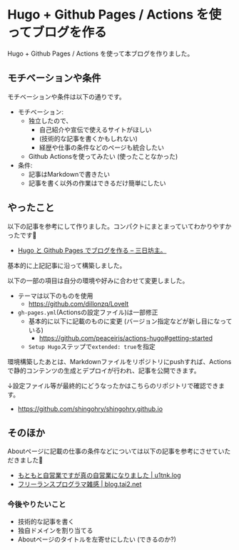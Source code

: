 # Hugo + Github Pages / Actions を使ってブログを作る


Hugo + Github Pages / Actions を使って本ブログを作りました。

## モチベーションや条件
モチベーションや条件は以下の通りです。

- モチベーション:
    - 独立したので、
        - 自己紹介や宣伝で使えるサイトがほしい
        - (技術的な記事を書くかもしれない) 
        - 経歴や仕事の条件などのページも統合したい
    - Github Actionsを使ってみたい (使ったことなかった)
- 条件:
    - 記事はMarkdownで書きたい
    - 記事を書く以外の作業はできるだけ簡単にしたい

## やったこと
以下の記事を参考にして作りました。コンパクトにまとまっていてわかりやすかったです🙏

- [Hugo と Github Pages でブログを作る – 三日坊主。](https://sat8bit.github.io/posts/hugo-with-github-pages/)

基本的に上記記事に沿って構築しました。

以下の一部の項目は自分の環境や好みに合わせて変更しました。

- テーマは以下のものを使用
    - https://github.com/dillonzq/LoveIt
- `gh-pages.yml`(Actionsの設定ファイル)は一部修正
    - 基本的に以下に記載のものに変更 (バージョン指定などが新し目になっている)
        - https://github.com/peaceiris/actions-hugo#getting-started
    - `Setup Hugo`ステップで`extended: true`を指定

環境構築したあとは、Markdownファイルをリポジトリにpushすれば、Actionsで静的コンテンツの生成とデプロイが行われ、記事を公開できます。

↓設定ファイル等が最終的にどうなったかはこちらのリポジトリで確認できます。

- https://github.com/shingohry/shingohry.github.io

## そのほか
Aboutページに記載の仕事の条件などについては以下の記事を参考にさせていただきました🙏

- [もともと自営業ですが真の自営業になりました | u1tnk.log](https://u1tnk.github.io/blog/2015/10/04/free/)
- [フリーランスプログラマ雑感 | blog.tai2.net](https://blog.tai2.net/freelance-programmer.html?utm_source=pocket_saves)

### 今後やりたいこと 
- 技術的な記事を書く
- 独自ドメインを割り当てる
- Aboutページのタイトルを左寄せにしたい (できるのか?)

